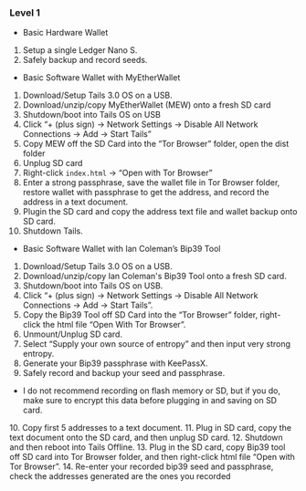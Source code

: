 ### Level 1

- Basic Hardware Wallet
 1. Setup a single Ledger Nano S.
 2. Safely backup and record seeds.

- Basic Software Wallet with MyEtherWallet
 1. Download/Setup Tails 3.0 OS on a USB.
 2. Download/unzip/copy MyEtherWallet (MEW) onto a fresh SD card
 3. Shutdown/boot into Tails OS on USB
 4. Click “+ (plus sign) -> Network Settings -> Disable All Network Connections -> Add -> Start Tails”
 5. Copy MEW off the SD Card into the “Tor Browser” folder, open the dist folder
 6. Unplug SD card
 7. Right-click `index.html` -> “Open with Tor Browser”
 8. Enter a strong passphrase, save the wallet file in Tor Browser folder, restore wallet with passphrase to get the address, and record the address in a text document.
 9. Plugin the SD card and copy the address text file and wallet backup onto SD card.
 10. Shutdown Tails.

- Basic Software Wallet with Ian Coleman’s Bip39 Tool
 1. Download/Setup Tails 3.0 OS on a USB.
 2. Download/unzip/copy Ian Coleman's Bip39 Tool onto a fresh SD card.
 3. Shutdown/boot into Tails OS on USB.
 4. Click “+ (plus sign) -> Network Settings -> Disable All Network Connections -> Add -> Start Tails”.
 5. Copy the Bip39 Tool off SD Card into the “Tor Browser” folder, right-click the html file “Open With Tor Browser”.
 6. Unmount/Unplug SD card.
 7. Select “Supply your own source of entropy” and then input very strong entropy.
 8. Generate your Bip39 passphrase with KeePassX.
 9. Safely record and backup your seed and passphrase.
  <ul>
   <li>I do not recommend recording on flash memory or SD, but if you do, make sure to encrypt this data before plugging in and saving on SD card.</li>
  </ul>
 10. Copy first 5 addresses to a text document.
 11. Plug in SD card, copy the text document onto the SD card, and then unplug SD card.
 12. Shutdown and then reboot into Tails Offline.
 13. Plug in the SD card, copy Bip39 tool off SD card into Tor Browser folder, and then right-click html file “Open with Tor Browser”.
 14. Re-enter your recorded bip39 seed and passphrase, check the addresses generated are the ones you recorded
